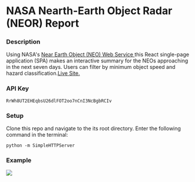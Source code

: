# NASA Nearth-Earth Object Radar (NEOR) Report

### Description
Using NASA's <a href="https://api.nasa.gov/api.html#NeoWS"> Near Earth Object (NEO) Web Service </a> this React single-page application (SPA) makes an interactive summary for the NEOs approaching in the next seven days. Users can filter by minimum object speed and hazard classification.[Live Site.](https://acham1.github.io/NASA_NEOR/)


### API Key
```
RrWh8UT2EHEqbsU26dlFOT2oo7nCnI3NcBgbRCIv
```

### Setup
Clone this repo and navigate to the its root directory. Enter the following command in the terminal:
```
python -m SimpleHTTPServer
```
### Example
<img src="https://user-images.githubusercontent.com/13604807/32037697-1d29390a-b9ec-11e7-985d-337328022ca8.png"/>

